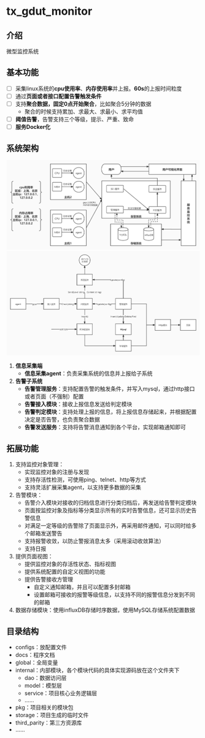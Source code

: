 # tx_gdut_monitor

## 介绍
微型监控系统

## 基本功能
- [ ] 采集linux系统的**cpu使用率**、**内存使用率**并上报。**60s**的上报时间粒度 
- [ ] 通过**页面或者接口配置告警触发条件**
- [ ] 支持**聚合数据，固定0点开始聚合**，比如聚合5分钟的数据
    * 聚合的时候支持累加、求最大、求最小、求平均值
- [ ] **阈值告警**，告警支持三个等级，提示、严重、致命
- [ ] **服务Docker化**

## 系统架构
![项目架构](./docs/assets/article.jpg)
![项目流程](./docs/assets/flow.jpg)
1. **信息采集端**
    * **信息采集agent**：负责采集系统的信息并上报给子系统
2. **告警子系统**
    * **告警管理服务**：支持配置告警的触发条件，并写入mysql，通过http接口或者页面（不强制）配置
    * **告警接入模块**：接收上报信息发送给判定模块
    * **告警判定模块**：支持处理上报的信息，将上报信息存储起来，并根据配置决定是否告警，也负责聚合数据
    * **告警发送服务**：支持将告警消息通知到各个平台，实现邮箱通知即可

## 拓展功能
1. 支持监控对象管理：
    * 实现监控对象的注册与发现
    * 支持存活性检测，可使用ping、telnet、http等方式
    * 支持灵活扩展采集agent，以支持更多数据的采集
2. 告警模块：
    * 告警介入模块对接收的归档信息进行分类归档后，再发送给告警判定模块
    * 页面按监控对象及指标等分类显示所有的实时告警信息，还可显示历史告警信息
    * 对满足一定等级的告警除了页面显示外，再采用邮件通知，可以同时给多个邮箱发送警告
    * 支持报警收敛，以防止警报消息太多（采用滚动收敛算法）
    * 支持日报
3. 提供页面视图：
    * 提供监控对象的存活性状态、指标视图
    * 提供系统配置的自定义视图的功能
    * 提供告警接收方管理
        * 自定义通知邮箱，并且可以配置多封邮箱
        * 设置邮箱可接收的报警等级信息，以支持不同的报警信息分发到不同的邮箱
4. 数据存储模块：使用influxDB存储时序数据，使用MySQL存储系统配置数据

## 目录结构
* configs：放配置文件
* docs：程序文档
* global：全局变量
* internal：内部模块，各个模块代码的具体实现源码放在这个文件夹下
    * dao：数据访问层
    * model：模型层
    * service：项目核心业务逻辑层
    * ……
* pkg：项目相关的模块包
* storage：项目生成的临时文件
* third_parity：第三方资源库
* ......